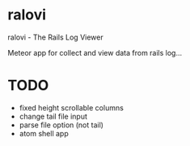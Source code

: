 ralovi
======

ralovi - The Rails Log Viewer

Meteor app for collect and view data from rails log...

TODO
====
* fixed height scrollable columns
* change tail file input
* parse file option (not tail)
* atom shell app
